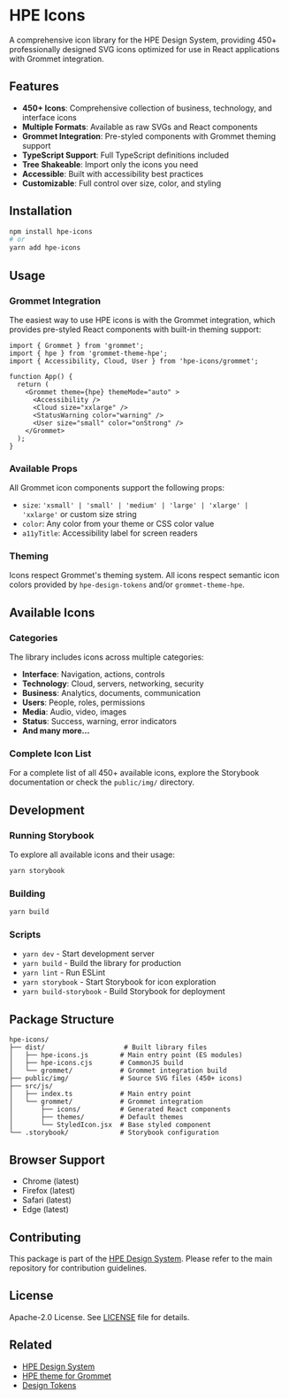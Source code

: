 # HPE Icons

A comprehensive icon library for the HPE Design System, providing 450+ professionally designed SVG icons optimized for use in React applications with Grommet integration.

## Features

- **450+ Icons**: Comprehensive collection of business, technology, and interface icons
- **Multiple Formats**: Available as raw SVGs and React components
- **Grommet Integration**: Pre-styled components with Grommet theming support
- **TypeScript Support**: Full TypeScript definitions included
- **Tree Shakeable**: Import only the icons you need
- **Accessible**: Built with accessibility best practices
- **Customizable**: Full control over size, color, and styling

## Installation

```bash
npm install hpe-icons
# or
yarn add hpe-icons
```

## Usage

### Grommet Integration

The easiest way to use HPE icons is with the Grommet integration, which provides pre-styled React components with built-in theming support:

```tsx
import { Grommet } from 'grommet';
import { hpe } from 'grommet-theme-hpe';
import { Accessibility, Cloud, User } from 'hpe-icons/grommet';

function App() {
  return (
    <Grommet theme={hpe} themeMode="auto" >
      <Accessibility />
      <Cloud size="xxlarge" />
      <StatusWarning color="warning" />
      <User size="small" color="onStrong" />
    </Grommet>
  );
}
```

### Available Props

All Grommet icon components support the following props:

- `size`: `'xsmall' | 'small' | 'medium' | 'large' | 'xlarge' | 'xxlarge'` or custom size string
- `color`: Any color from your theme or CSS color value
- `a11yTitle`: Accessibility label for screen readers

### Theming

Icons respect Grommet's theming system. All icons respect semantic icon colors provided by `hpe-design-tokens` and/or `grommet-theme-hpe`.

## Available Icons

### Categories

The library includes icons across multiple categories:

- **Interface**: Navigation, actions, controls
- **Technology**: Cloud, servers, networking, security
- **Business**: Analytics, documents, communication
- **Users**: People, roles, permissions
- **Media**: Audio, video, images
- **Status**: Success, warning, error indicators
- **And many more...**

### Complete Icon List

For a complete list of all 450+ available icons, explore the Storybook documentation or check the `public/img/` directory.

## Development

### Running Storybook

To explore all available icons and their usage:

```bash
yarn storybook
```

### Building

```bash
yarn build
```

### Scripts

- `yarn dev` - Start development server
- `yarn build` - Build the library for production
- `yarn lint` - Run ESLint
- `yarn storybook` - Start Storybook for icon exploration
- `yarn build-storybook` - Build Storybook for deployment

## Package Structure

```
hpe-icons/
├── dist/                    # Built library files
│   ├── hpe-icons.js        # Main entry point (ES modules)
│   ├── hpe-icons.cjs       # CommonJS build
│   └── grommet/            # Grommet integration build
├── public/img/             # Source SVG files (450+ icons)
├── src/js/
│   ├── index.ts            # Main entry point
│   └── grommet/            # Grommet integration
│       ├── icons/          # Generated React components
│       ├── themes/         # Default themes
│       └── StyledIcon.jsx  # Base styled component
└── .storybook/             # Storybook configuration
```

## Browser Support

- Chrome (latest)
- Firefox (latest)  
- Safari (latest)
- Edge (latest)

## Contributing

This package is part of the [HPE Design System](https://github.com/grommet/hpe-design-system). Please refer to the main repository for contribution guidelines.

## License

Apache-2.0 License. See [LICENSE](./LICENSE) file for details.

## Related

- [HPE Design System](https://design-system.hpe.design/)
- [HPE theme for Grommet](https://github.com/grommet/grommet-theme-hpe/tree/master)
- [Design Tokens](../design-tokens)
